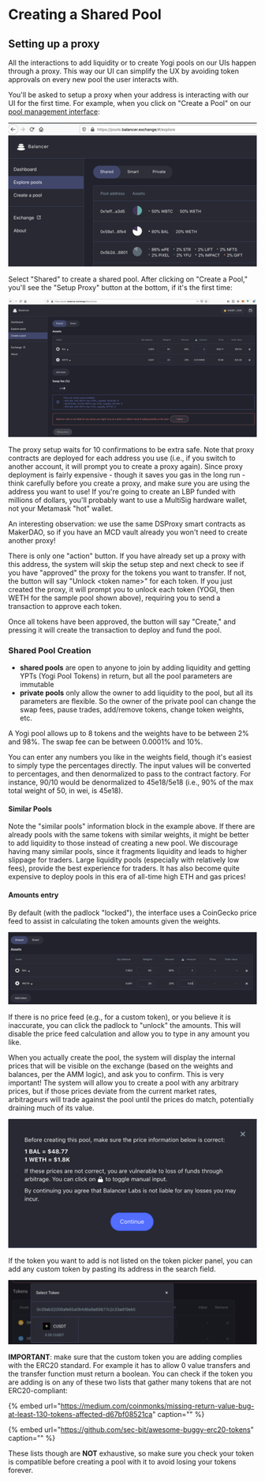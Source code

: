 # Creating a Shared Pool

## Setting up a proxy

All the interactions to add liquidity or to create Yogi pools on our UIs happen through a proxy. This way our UI can simplify the UX by avoiding token approvals on every new pool the user interacts with.

You'll be asked to setup a proxy when your address is interacting with our UI for the first time. For example, when you click on "Create a Pool" on our [pool management interface](https://pools.yogi.fi/#/):

![](../.gitbook/assets/createapool.png)

Select "Shared" to create a shared pool. After clicking on "Create a Pool," you'll see the "Setup Proxy" button at the bottom, if it's the first time:

![](../.gitbook/assets/createproxy.png)

The proxy setup waits for 10 confirmations to be extra safe. Note that proxy contracts are deployed for each address you use \(i.e., if you switch to another account, it will prompt you to create a proxy again\). Since proxy deployment is fairly expensive - though it saves you gas in the long run - think carefully before you create a proxy, and make sure you are using the address you want to use! If you're going to create an LBP funded with millions of dollars, you'll probably want to use a MultiSig hardware wallet, not your Metamask "hot" wallet.

An interesting observation: we use the same DSProxy smart contracts as MakerDAO, so if you have an MCD vault already you won't need to create another proxy!

There is only one "action" button. If you have already set up a proxy with this address, the system will skip the setup step and next check to see if you have "approved" the proxy for the tokens you want to transfer. If not, the button will say "Unlock &lt;token name&gt;" for each token. If you just created the proxy, it will prompt you to unlock each token \(YOGI, then WETH for the sample pool shown above\), requiring you to send a transaction to approve each token.

Once all tokens have been approved, the button will say "Create," and pressing it will create the transaction to deploy and fund the pool.

### Shared Pool Creation

* **shared pools** are open to anyone to join by adding liquidity and getting YPTs \(Yogi Pool Tokens\) in return, but all the pool parameters are immutable
* **private pools** only allow the owner to add liquidity to the pool, but all its parameters are flexible. So the owner of the private pool can change the swap fees, pause trades, add/remove tokens, change token weights, etc.

A Yogi pool allows up to 8 tokens and the weights have to be between 2% and 98%. The swap fee can be between 0.0001% and 10%.

You can enter any numbers you like in the weights field, though it's easiest to simply type the percentages directly. The input values will be converted to percentages, and then denormalized to pass to the contract factory. For instance, 90/10 would be denormalized to 45e18/5e18 \(i.e., 90% of the max total weight of 50, in wei, is 45e18\).

#### Similar Pools

Note the "similar pools" information block in the example above. If there are already pools with the same tokens with similar weights, it might be better to add liquidity to those instead of creating a new pool. We discourage having many similar pools, since it fragments liquidity and leads to higher slippage for traders. Large liquidity pools \(especially with relatively low fees\), provide the best experience for traders. It has also become quite expensive to deploy pools in this era of all-time high ETH and gas prices!

#### Amounts entry

By default \(with the padlock "locked"\), the interface uses a CoinGecko price feed to assist in calculating the token amounts given the weights.  

![&quot;Unlocked&quot; amounts](../.gitbook/assets/padlock.png)

If there is no price feed \(e.g., for a custom token\), or you believe it is inaccurate, you can click the padlock to "unlock" the amounts. This will disable the price feed calculation and allow you to type in any amount you like.

When you actually create the pool, the system will display the internal prices that will be visible on the exchange \(based on the weights and balances, per the AMM logic\), and ask you to confirm. This is very important! The system will allow you to create a pool with any arbitrary prices, but if those prices deviate from the current market rates, arbitrageurs will trade against the pool until the prices do match, potentially draining much of its value.

![Price warning popup](../.gitbook/assets/pricecheck.png)

If the token you want to add is not listed on the token picker panel, you can add any custom token by pasting its address in the search field.

![Select a token by address](../.gitbook/assets/image%20%282%29.png)

**IMPORTANT**: make sure that the custom token you are adding complies with the ERC20 standard. For example it has to allow 0 value transfers and the transfer function must return a boolean. You can check if the token you are adding is on any of these two lists that gather many tokens that are not ERC20-compliant:

{% embed url="https://medium.com/coinmonks/missing-return-value-bug-at-least-130-tokens-affected-d67bf08521ca" caption="" %}

{% embed url="https://github.com/sec-bit/awesome-buggy-erc20-tokens" caption="" %}

These lists though are **NOT** exhaustive, so make sure you check your token is compatible before creating a pool with it to avoid losing your tokens forever.

